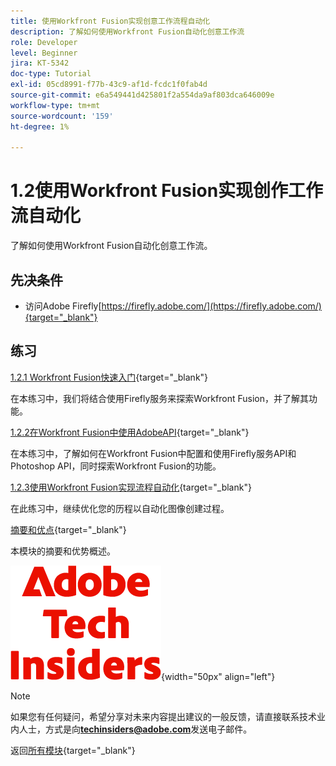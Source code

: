 ```yaml
---
title: 使用Workfront Fusion实现创意工作流程自动化
description: 了解如何使用Workfront Fusion自动化创意工作流
role: Developer
level: Beginner
jira: KT-5342
doc-type: Tutorial
exl-id: 05cd8991-f77b-43c9-af1d-fcdc1f0fab4d
source-git-commit: e6a549441d425801f2a554da9af803dca646009e
workflow-type: tm+mt
source-wordcount: '159'
ht-degree: 1%

---
```


# 1.2使用Workfront Fusion实现创作工作流自动化

了解如何使用Workfront Fusion自动化创意工作流。

## 先决条件

- 访问Adobe Firefly[https://firefly.adobe.com/](https://firefly.adobe.com/){target="_blank"}

## 练习

[1.2.1 Workfront Fusion快速入门](./ex1.md){target="_blank"}

在本练习中，我们将结合使用Firefly服务来探索Workfront Fusion，并了解其功能。

[1.2.2在Workfront Fusion中使用AdobeAPI](./ex2.md){target="_blank"}

在本练习中，了解如何在Workfront Fusion中配置和使用Firefly服务API和Photoshop API，同时探索Workfront Fusion的功能。

[1.2.3使用Workfront Fusion实现流程自动化](./ex3.md){target="_blank"}

在此练习中，继续优化您的历程以自动化图像创建过程。

[摘要和优点](./summary.md){target="_blank"}

本模块的摘要和优势概述。

![技术内部人士](./../../../assets/images/techinsiders.png){width="50px" align="left"}

>[!NOTE]
>
>如果您有任何疑问，希望分享对未来内容提出建议的一般反馈，请直接联系技术业内人士，方式是向&#x200B;**techinsiders@adobe.com**&#x200B;发送电子邮件。

返回[所有模块](../../../overview.md){target="_blank"}
